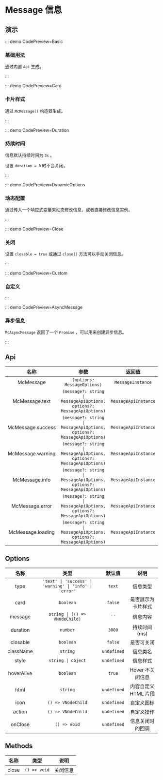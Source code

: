 # Message 信息

## 演示

::: demo CodePreview=Basic

### 基础用法

通过内置 `Api` 生成。

<Basic />

:::

::: demo CodePreview=Card

### 卡片样式

通过 `McMessage()` 构造器生成。

<Card />

:::

::: demo CodePreview=Duration

### 持续时间

信息默认持续时间为 `3s` 。

设置 `duration = 0` 时不会关闭。

<Duration />

:::

::: demo CodePreview=DynamicOptions

### 动态配置

通过传入一个响应式变量来动态修改信息，或者直接修改信息实例。

<DynamicOptions />

:::

::: demo CodePreview=Close

### 关闭

设置 `closable = true` 或通过 `close()` 方法可以手动关闭信息。

<Close />

:::

::: demo CodePreview=Custom

### 自定义

<Custom />

:::

::: demo CodePreview=AsyncMessage

### 异步信息

`McAsyncMessage` 返回了一个 `Promise` ，可以用来创建异步信息。

<AsyncMessage />

:::

## Api

|       名称        |                                  参数                                  |        返回值        |
| :---------------: | :--------------------------------------------------------------------: | :------------------: |
|     McMessage     |                      `(options: MessageOptions)`                       |  `MessageInstance`   |
|  McMessage.text   | `(message?: string \| MessageApiOptions, options?: MessageApiOptions)` | `MessageApiInstance` |
| McMessage.success | `(message?: string \| MessageApiOptions, options?: MessageApiOptions)` | `MessageApiInstance` |
| McMessage.warning | `(message?: string \| MessageApiOptions, options?: MessageApiOptions)` | `MessageApiInstance` |
|  McMessage.info   | `(message?: string \| MessageApiOptions, options?: MessageApiOptions)` | `MessageApiInstance` |
|  McMessage.error  | `(message?: string \| MessageApiOptions, options?: MessageApiOptions)` | `MessageApiInstance` |
| McMessage.loading | `(message?: string \| MessageApiOptions, options?: MessageApiOptions)` | `MessageApiInstance` |

## Options

|    名称    |                          类型                           |   默认值    |         说明         |
| :--------: | :-----------------------------------------------------: | :---------: | :------------------: |
|    type    | `'text' \| 'success' \| 'warning' \| 'info' \| 'error'` |   `text`    |       信息类型       |
|    card    |                        `boolean`                        |   `false`   |  是否展示为卡片样式  |
|  message   |             `string \| (() => VNodeChild)`              |    `''`     |       信息内容       |
|  duration  |                        `number`                         |   `3000`    |     持续时间(ms)     |
|  closable  |                        `boolean`                        |   `false`   |      是否可关闭      |
| className  |                        `string`                         | `undefined` |       信息类名       |
|   style    |                   `string \| object`                    | `undefined` |       信息样式       |
| hoverAlive |                        `boolean`                        |   `true`    |   Hover 不关闭信息   |
|    html    |                        `string`                         | `undefined` | 内容自定义 HTML 片段 |
|    icon    |                   `() => VNodeChild`                    | `undefined` |      自定义图标      |
|   action   |                   `() => VNodeChild`                    | `undefined` |      自定义操作      |
|  onClose   |                      `() => void`                       | `undefined` |   信息关闭时的回调   |

## Methods

| 名称  |     类型     |   说明   |
| :---: | :----------: | :------: |
| close | `() => void` | 关闭信息 |
